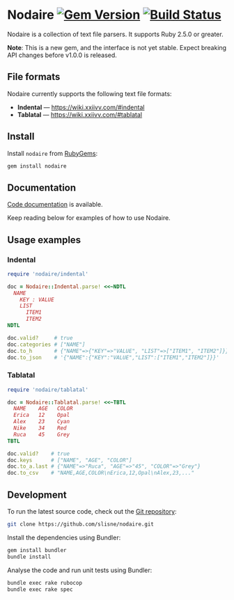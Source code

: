 # Nodaire [![Gem Version](https://badge.fury.io/rb/nodaire.svg)](https://rubygems.org/gems/nodaire) [![Build Status](https://travis-ci.org/slisne/nodaire.svg?branch=master)](https://travis-ci.org/slisne/nodaire)

Nodaire is a collection of text file parsers.
It supports Ruby 2.5.0 or greater.

__Note__: This is a new gem, and the interface is not yet stable.
Expect breaking API changes before v1.0.0 is released.

## File formats

Nodaire currently supports the following text file formats:

  - __Indental__ — <https://wiki.xxiivv.com/#indental>
  - __Tablatal__ — <https://wiki.xxiivv.com/#tablatal>

## Install

Install `nodaire` from [RubyGems](https://rubygems.org/gems/nodaire):

```sh
gem install nodaire
```

## Documentation

[Code documentation](https://slisne.github.io/nodaire/) is available.

Keep reading below for examples of how to use Nodaire.

## Usage examples

### Indental

```ruby
require 'nodaire/indental'

doc = Nodaire::Indental.parse! <<~NDTL
  NAME
    KEY : VALUE
    LIST
      ITEM1
      ITEM2
NDTL

doc.valid?     # true
doc.categories # ["NAME"]
doc.to_h       # {"NAME"=>{"KEY"=>"VALUE", "LIST"=>["ITEM1", "ITEM2"]}}
doc.to_json    # '{"NAME":{"KEY":"VALUE","LIST":["ITEM1","ITEM2"]}}'
```

### Tablatal

```ruby
require 'nodaire/tablatal'

doc = Nodaire::Tablatal.parse! <<~TBTL
  NAME    AGE   COLOR
  Erica   12    Opal
  Alex    23    Cyan
  Nike    34    Red
  Ruca    45    Grey
TBTL

doc.valid?    # true
doc.keys      # ["NAME", "AGE", "COLOR"]
doc.to_a.last # {"NAME"=>"Ruca", "AGE"=>"45", "COLOR"=>"Grey"}
doc.to_csv    # "NAME,AGE,COLOR\nErica,12,Opal\nAlex,23,..."
```

## Development

To run the latest source code, check out the
[Git repository](https://github.com/slisne/nodaire):

```sh
git clone https://github.com/slisne/nodaire.git
```

Install the dependencies using Bundler:

```sh
gem install bundler
bundle install
```

Analyse the code and run unit tests using Bundler:

```sh
bundle exec rake rubocop
bundle exec rake spec
```
